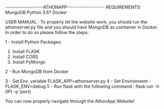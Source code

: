 -------------------ATHONAPP-------------------
REQUIREMENTS:
MongoDB
Python 3.6?
Docker

USER MANUAL :
To properly let the website work, you should run the athonserver.py file and you should have MongoDB as cointainer in Docker.
In order to do so please follow the steps:

1 - Install Python Packages:
  1. Install FLASK
  2. Install CORS
  3. Install PyMongo

2 - Run MongoDB from Docker

3 - Set Env. variable FLASK_APP=athonserver.py
4 - Set Environment - FLASK_ENV=debug
5 - Run flask with the following command : flask run -h (IP) -p (port)

You can now properly navigate through the AthonApp Website!

